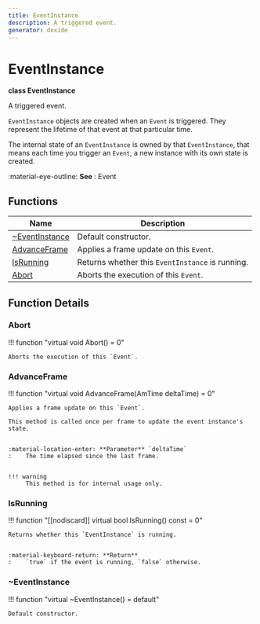 ```yaml
---
title: EventInstance
description: A triggered event.
generator: doxide
---
```



# EventInstance

**class  EventInstance**


A triggered event.

`EventInstance` objects are created when an `Event` is triggered. They represent
the lifetime of that event at that particular time.

The internal state of an `EventInstance` is owned by that `EventInstance`, that means
each time you trigger an `Event`, a new instance with its own state is created.


:material-eye-outline: **See**
:    Event


    


## Functions

| Name | Description |
| ---- | ----------- |
| [~EventInstance](#_u007eEventInstance) | Default constructor.  |
| [AdvanceFrame](#AdvanceFrame) | Applies a frame update on this `Event`. |
| [IsRunning](#IsRunning) | Returns whether this `EventInstance` is running. |
| [Abort](#Abort) | Aborts the execution of this `Event`.  |

## Function Details

### Abort<a name="Abort"></a>
!!! function "virtual void Abort() = 0"

    
    Aborts the execution of this `Event`.
             
    
    
    

### AdvanceFrame<a name="AdvanceFrame"></a>
!!! function "virtual void AdvanceFrame(AmTime deltaTime) = 0"

    
    Applies a frame update on this `Event`.
    
    This method is called once per frame to update the event instance's state.
    
    
    :material-location-enter: **Parameter** `deltaTime`
    :    The time elapsed since the last frame.
    
    
    !!! warning
         This method is for internal usage only.
                
    

### IsRunning<a name="IsRunning"></a>
!!! function "[[nodiscard]] virtual bool IsRunning() const = 0"

    
    Returns whether this `EventInstance` is running.
    
    
    :material-keyboard-return: **Return**
    :    `true` if the event is running, `false` otherwise.
            
    

### ~EventInstance<a name="_u007eEventInstance"></a>
!!! function "virtual ~EventInstance() = default"

    
    Default constructor.
             
    
    
    

